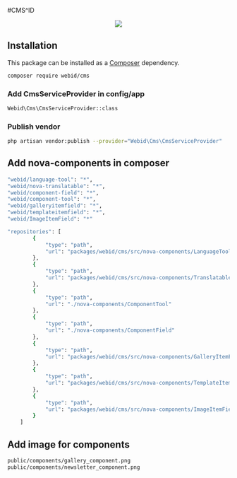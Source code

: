#CMS^ID
<p align="center">
<a href="blob/master/LICENSE"><img src="https://img.shields.io/badge/license-MIT-blue.svg?style=flat-square"></a>
</p>


## Installation

This package can be installed as a [Composer](https://getcomposer.org/) dependency.

```bash
composer require webid/cms
```

### Add CmsServiceProvider in config/app

```bash
Webid\Cms\CmsServiceProvider::class
```

### Publish vendor

```bash
php artisan vendor:publish --provider="Webid\Cms\CmsServiceProvider"
```

## Add nova-components in composer 

```bash
"webid/language-tool": "*",
"webid/nova-translatable": "*",
"webid/component-field": "*",
"webid/component-tool": "*",
"webid/galleryitemfield": "*",
"webid/templateitemfield": "*",
"webid/ImageItemField": "*"

```

```bash
"repositories": [   
        {
            "type": "path",
            "url": "packages/webid/cms/src/nova-components/LanguageTool"
        },
        {
            "type": "path",
            "url": "packages/webid/cms/src/nova-components/TranslatableTool"
        },
        {
            "type": "path",
            "url": "./nova-components/ComponentTool"
        },
        {
            "type": "path",
            "url": "./nova-components/ComponentField"
        },
        {
            "type": "path",
            "url": "packages/webid/cms/src/nova-components/GalleryItemField"
        },
        {
            "type": "path",
            "url": "packages/webid/cms/src/nova-components/TemplateItemField"
        },
        {
            "type": "path",
            "url": "packages/webid/cms/src/nova-components/ImageItemField"
        }
    ]
```  

## Add image for components

```bash
public/components/gallery_component.png
public/components/newsletter_component.png
```
